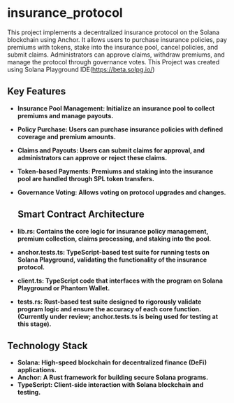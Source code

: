 # insurance_protocol

This project implements a decentralized insurance protocol on the Solana blockchain using Anchor. It allows users to purchase insurance policies, pay premiums with tokens, stake into the insurance pool, cancel policies, and submit claims. Administrators can approve claims, withdraw premiums, and manage the protocol through governance votes.
This Project was created using Solana Playground IDE(https://beta.solpg.io/)

## Key Features

- **Insurance Pool Management: Initialize an insurance pool to collect premiums and manage payouts.**

- **Policy Purchase: Users can purchase insurance policies with defined coverage and premium amounts.**

- **Claims and Payouts: Users can submit claims for approval, and administrators can approve or reject these claims.**

- **Token-based Payments: Premiums and staking into the insurance pool are handled through SPL token transfers.**

- **Governance Voting: Allows voting on protocol upgrades and changes.**

  ## Smart Contract Architecture
- **lib.rs: Contains the core logic for insurance policy management, premium collection, claims processing, and staking into the pool.**
- **anchor.tests.ts: TypeScript-based test suite for running tests on Solana Playground, validating the functionality of the insurance protocol.**
- **client.ts: TypeScript code that interfaces with the program on Solana Playground or Phantom Wallet.**
- **tests.rs: Rust-based test suite designed to rigorously validate program logic and ensure the accuracy of each core function. (Currently under review; anchor.tests.ts is being used for testing at this stage).**

 ## Technology Stack
- **Solana: High-speed blockchain for decentralized finance (DeFi) applications.**
- **Anchor: A Rust framework for building secure Solana programs.**
- **TypeScript: Client-side interaction with Solana blockchain and testing.**

  

